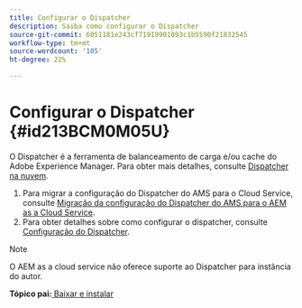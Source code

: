```yaml
---
title: Configurar o Dispatcher
description: Saiba como configurar o Dispatcher
source-git-commit: 6051181e243cf71919901093c1b5590f21832545
workflow-type: tm+mt
source-wordcount: '105'
ht-degree: 22%

---
```



# Configurar o Dispatcher {#id213BCM0M05U}

O Dispatcher é a ferramenta de balanceamento de carga e/ou cache do Adobe Experience Manager. Para obter mais detalhes, consulte [Dispatcher na nuvem](https://experienceleague.adobe.com/docs/experience-manager-cloud-service/implementing/content-delivery/disp-overview.html?lang=en).

1. Para migrar a configuração do Dispatcher do AMS para o Cloud Service, consulte [Migração da configuração do Dispatcher do AMS para o AEM as a Cloud Service](https://experienceleague.adobe.com/docs/experience-manager-cloud-service/implementing/content-delivery/ams-aem.html?lang=en).
1. Para obter detalhes sobre como configurar o dispatcher, consulte [Configuração do Dispatcher](https://experienceleague.adobe.com/docs/experience-manager-dispatcher/using/configuring/dispatcher-configuration.html?lang=pt-BR).

>[!NOTE]
>
> O AEM as a cloud service não oferece suporte ao Dispatcher para instância do autor.

**Tópico pai:**[ Baixar e instalar](download-install.md)

